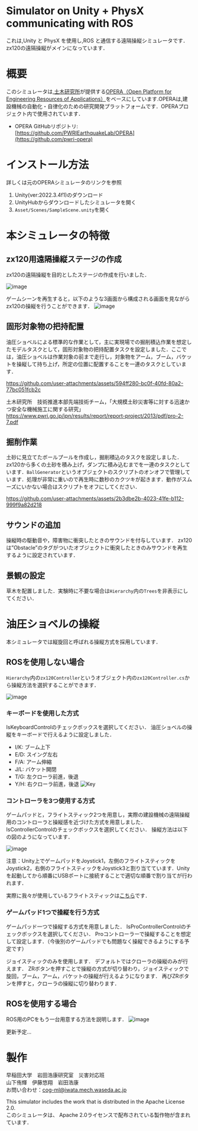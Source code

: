 # Simulator on Unity + PhysX communicating with ROS

これは,Unity と PhysX を使用し,ROS と通信する遠隔操縦シミュレータです．zx120の遠隔操縦がメインになっています．

# 概要

このシミュレータは,[土木研究所](https://www.pwri.go.jp/)が提供する[OPERA（Open Platform for Engineering Resources of Applications）](https://www.pwri.go.jp/team/advanced/opera.html)をベースにしています.OPERAは,建設機械の自動化・自律化のための研究開発プラットフォームです．OPERAプロジェクト内で使用されています．

- OPERA GitHubリポジトリ: [https://github.com/PWRIEarthquakeLab/OPERA](https://github.com/pwri-opera)

# インストール方法
詳しくは元のOPERAシミュレータのリンクを参照
1. Unity(ver:2022.3.4f1)のダウンロード
2. UnityHubからダウンロードしたシミュレータを開く
3. `Asset/Scenes/SampleScene.unity`を開く

# 本シミュレータの特徴

## zx120用遠隔操縦ステージの作成
zx120の遠隔操縦を目的としたステージの作成を行いました．

![image](https://github.com/user-attachments/assets/e7f3bc5c-9523-4801-8b0b-a4207cec0ee5)

ゲームシーンを再生すると，以下のような3画面から構成される画面を見ながらzx120の操縦を行うことができます．
![image](https://github.com/user-attachments/assets/733481ed-3275-416d-84bb-88f30c79ed33)

## 固形対象物の把持配置
油圧ショベルによる標準的な作業として，主に実現場での掘削積込作業を想定したモデルタスクとして，固形対象物の把持配置タスクを設定しました．ここでは，油圧ショベルは作業対象の前まで走行し，対象物をアーム，ブーム，バケットを操縦して持ち上げ，所定の位置に配置することを一連のタスクとしています．

https://github.com/user-attachments/assets/594ff280-bc0f-40fd-80a2-77bc051fcb2c

土木研究所　技術推進本部先端技術チーム，「大規模土砂災害等に対する迅速かつ安全な機械施工に関する研究」
https://www.pwri.go.jp/jpn/results/report/report-project/2013/pdf/pro-2-7.pdf

## 掘削作業
土砂に見立てたボールプールを作成し，掘削積込のタスクを設定しました．zx120から多くの土砂を積み上げ，ダンプに積み込むまでを一連のタスクとしています．`BallGenerator`というオブジェクトのスクリプトのオンオフで管理しています．処理が非常に重いので再生時に数秒のカクツキが起きます．動作がスムーズにいかない場合はスクリプトをオフにしてください．

https://github.com/user-attachments/assets/2b3dbe2b-4023-41fe-b112-999f9a82d218

## サウンドの追加
操縦時の駆動音や，障害物に衝突したときのサウンドを付与しています．
zx120は”Obstacle”のタグがついたオブジェクトに衝突したときのみサウンドを再生するように設定されています．

## 景観の設定
草木を配置しました．実験時に不要な場合は`Hierarchy`内の`Trees`を非表示にしてください．


# 油圧ショベルの操縦
本シミュレータでは縦旋回と呼ばれる操縦方式を採用しています．

## ROSを使用しない場合
`Hierarchy`内の`zx120Controller`というオブジェクト内の`zx120Controller.cs`から操縦方法を選択することができます．

![image](https://github.com/user-attachments/assets/0a7167f6-98bb-4122-9842-5b1b73daabfc)

### キーボードを使用した方式
IsKeyboardControlのチェックボックスを選択してください．
油圧ショベルの操縦をキーボードで行えるように設定しました．

- I/K: ブーム上下
- E/D: スイング左右
- F/A: アーム伸縮
- J/L: バケット開閉
- T/G: 左クローラ前進，後退
- Y/H: 右クローラ前進，後退
![Key](https://github.com/user-attachments/assets/2fab472a-a50c-430f-a65f-53eabd933a49)


### コントローラを3つ使用する方式
ゲームパッドと，フライトスティック2つを用意し，実際の建設機械の遠隔操縦用のコントローラと操縦感を近づけた方式を用意しました．
IsControllerControlのチェックボックスを選択してください．
操縦方法は以下の図のようになっています．

![image](https://github.com/user-attachments/assets/6231697e-c242-41cc-a2b4-964f099b35cf)

注意：Unity上でゲームパッドをJoystick1，左側のフライトスティックをJoystick2，右側のフライトスティックをJoystick3と割り当てています．Unityを起動してから順番にUSBポートに接続することで適切な順番で割り当てが行われます．

実際に我々が使用しているフライトスティックは[こちら](https://www.amazon.co.jp/%E3%82%B9%E3%83%A9%E3%82%B9%E3%83%88%E3%83%9E%E3%82%B9%E3%82%BF%E3%83%BC-Sidestick-%E3%83%95%E3%83%A9%E3%82%A4%E3%83%88%E3%82%B9%E3%83%86%E3%82%A3%E3%83%83%E3%82%AF-%E3%80%90%E6%97%A5%E6%9C%AC%E6%AD%A3%E8%A6%8F%E4%BB%A3%E7%90%86%E5%BA%97%E4%BF%9D%E8%A8%BC%E5%93%81%E3%80%91-2960844/dp/B08CVN13CX/ref=sr_1_8?__mk_ja_JP=%E3%82%AB%E3%82%BF%E3%82%AB%E3%83%8A&crid=233Y73FRX0N7&dib=eyJ2IjoiMSJ9.6lPdfsCNHN7yZzZt7DilJUhFuYJstwIaYNPjDnSL6T49I0MYZjVES9BiX271v3BExktOcWbsXiy2RB5zzngER9YzB9kXuxUvB4nOMrVTqB4Mrib8AAOB7E3ATu3_VfFO1lYSFETow4cB3GdOoA27ZLFkG9XX6eQ-iEtMjhc9Ka7QQ-cVtl6J_aWzHgIGCzqrZsVjg2KJ_0gotjW-DLZMD-icjvnGkcutk9BEKEcXjPeb53PzcSJOikPrWgMnGSaos-r0xknpbkos_Rwks_EFkMaMePTvVA3bQu5wYEkgSmw.dd2mHtL7JyVcUZYgpUJ-OiNFNqNuBTA-4CUdiec5Afg&dib_tag=se&keywords=%E4%BA%BA%E6%B0%97%E3%81%AE%E3%83%95%E3%83%A9%E3%82%A4%E3%83%88%E3%82%B3%E3%83%B3%E3%83%88%E3%83%AD%E3%83%BC%E3%83%A9%E3%83%BC%E3%83%A9%E3%83%B3%E3%82%AD%E3%83%B3%E3%82%B0+Airbus&qid=1724231952&sprefix=%E4%BA%BA%E6%B0%97%E3%81%AE%E3%83%95%E3%83%A9%E3%82%A4%E3%83%88%E3%82%B3%E3%83%B3%E3%83%88%E3%83%AD%E3%83%BC%E3%83%A9%E3%83%BC%E3%83%A9%E3%83%B3%E3%82%AD%E3%83%B3%E3%82%B0+airbus%2Caps%2C163&sr=8-8)です．

### ゲームパッド1つで操縦を行う方式
ゲームパッド一つで操縦する方式を用意しました．
IsProControllerControlのチェックボックスを選択してください．
Proコントローラーで操縦することを想定して設定します．（今後別のゲームパッドでも問題なく操縦できるようにする予定です）

ジョイスティックのみを使用します．
デフォルトではクローラの操縦のみが行えます．
ZRボタンを押すことで操縦の方式が切り替わり，ジョイスティックで旋回，ブーム，アーム，バケットの操縦が行えるようになります．
再びZRボタンを押すと，クローラの操縦に切り替わります．

## ROSを使用する場合
ROS用のPCをもう一台用意する方法を説明します．
![image](https://github.com/user-attachments/assets/723fbe0b-af8b-41ca-adc4-f49d7a137f7a)

更新予定...


# 製作
早稲田大学　岩田浩康研究室　災害対応班  
山下侑輝　伊藤悠翔　岩田浩康  
お問い合わせ：cog-ml@iwata.mech.waseda.ac.jp

This simulator includes the work that is distributed in the Apache License 2.0.  
このシミュレータは、 Apache 2.0ライセンスで配布されている製作物が含まれています．



